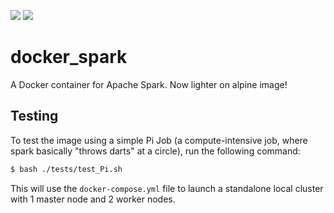 [![](https://images.microbadger.com/badges/image/siaarzh/docker_spark.svg)](https://microbadger.com/images/siaarzh/docker_spark "Get your own image badge on microbadger.com") [![](https://images.microbadger.com/badges/version/siaarzh/docker_spark:2.3.1-alpine_w_hadoop.svg)](https://microbadger.com/images/siaarzh/docker_spark:2.3.1-alpine_w_hadoop "Get your own version badge on microbadger.com")



# docker_spark

A Docker container for Apache Spark. Now lighter on alpine image!

## Testing

To test the image using a simple Pi Job (a compute-intensive job, where spark basically "throws darts" at a circle), run the following command:

```bash
$ bash ./tests/test_Pi.sh
```

This will use the `docker-compose.yml` file to launch a standalone local cluster with 1 master node and 2 worker nodes.